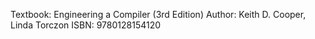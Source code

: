 Textbook: Engineering a Compiler (3rd Edition)
Author: Keith D. Cooper, Linda Torczon
ISBN: 9780128154120
